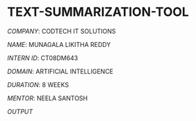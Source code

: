 # TEXT-SUMMARIZATION-TOOL

*COMPANY*: CODTECH IT SOLUTIONS

*NAME*: MUNAGALA LIKITHA REDDY

*INTERN ID*: CT08DM643

*DOMAIN*: ARTIFICIAL INTELLIGENCE

*DURATION*: 8 WEEKS

*MENTOR*: NEELA SANTOSH

*OUTPUT*
